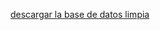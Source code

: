 [descargar la base de datos limpia](https://drive.google.com/file/d/191XAenckRO1ndzSbmsIzRkA_q0cozeSH/view?usp=sharing)
